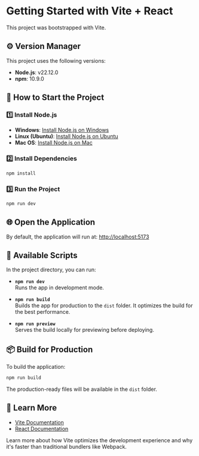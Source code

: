 # Getting Started with Vite + React
This project was bootstrapped with Vite.

## ⚙️ Version Manager

This project uses the following versions:

- **Node.js**: v22.12.0  
- **npm**: 10.9.0  

## 🚀 How to Start the Project

### 1️⃣ Install Node.js  
- **Windows**: [Install Node.js on Windows](https://phoenixnap.com/kb/install-node-js-npm-on-windows)  
- **Linux (Ubuntu)**: [Install Node.js on Ubuntu](https://www.digitalocean.com/community/tutorials/how-to-install-node-js-on-ubuntu-20-04)  
- **Mac OS**: [Install Node.js on Mac](https://radixweb.com/blog/installing-npm-and-nodejs-on-windows-and-mac)  

### 2️⃣ Install Dependencies  
```bash
npm install
```

### 3️⃣ Run the Project  
```bash
npm run dev
```

## 🌐 Open the Application

By default, the application will run at: [http://localhost:5173](http://localhost:5173)

## 📜 Available Scripts

In the project directory, you can run:

- **`npm run dev`**  
    Runs the app in development mode.

- **`npm run build`**  
    Builds the app for production to the `dist` folder. It optimizes the build for the best performance.

- **`npm run preview`**  
    Serves the build locally for previewing before deploying.

## 📦 Build for Production

To build the application:  
```bash
npm run build
```

The production-ready files will be available in the `dist` folder.

## 📌 Learn More

- [Vite Documentation](https://vitejs.dev/)  
- [React Documentation](https://reactjs.org/)  

Learn more about how Vite optimizes the development experience and why it's faster than traditional bundlers like Webpack.
